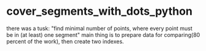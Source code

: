 # cover_segments_with_dots_python
there was a tusk: "find minimal number of points, where every point must be in (at least) one segment"
main thing is to prepare data for comparing(80 percent of the work), then create two indexes.
